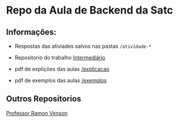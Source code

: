 # Repo da Aula de Backend da Satc

## Informações:
- Respostas das ativiades salvos nas pastas `/atividade-*`
- Repositorio do trabalho [Intermediário](https://github.com/thiagolarangeiras/satc-backend-intermediario)

- pdf de explições das aulas [/explicacao](./explicacao/)
- pdf de exemplos das aulas [/exemplos](./exemplos)
## Outros Repositorios
[Professor Ramon Venson](https://gitlab.com/professor-rvenson/backend-satc-2024a)
